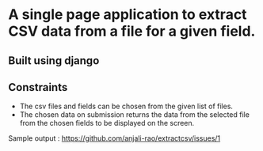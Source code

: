 # A single page application to extract CSV data from a file for a given field.
## Built using django
## Constraints
- The csv files and fields can be chosen from the given list of files.
- The chosen data on submission returns the data from the selected file from the chosen fields to be displayed on the screen.

Sample output : https://github.com/anjali-rao/extractcsv/issues/1
